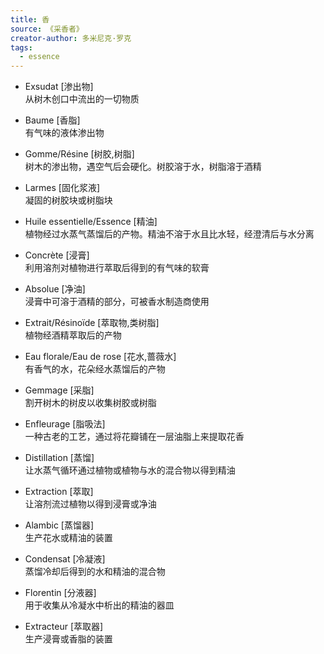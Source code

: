 ```yaml
---
title: 香
source: 《采香者》
creator-author: 多米尼克·罗克
tags:
  - essence
---
```


- Exsudat [渗出物]  
  从树木创口中流出的一切物质

- Baume [香脂]  
  有气味的液体渗出物

- Gomme/Résine [树胶,树脂]  
  树木的渗出物，遇空气后会硬化。树胶溶于水，树脂溶于酒精

- Larmes [固化浆液]  
  凝固的树胶块或树脂块

- Huile essentielle/Essence [精油]  
  植物经过水蒸气蒸馏后的产物。精油不溶于水且比水轻，经澄清后与水分离

- Concrète [浸膏]  
  利用溶剂对植物进行萃取后得到的有气味的软膏

- Absolue [净油]  
  浸膏中可溶于酒精的部分，可被香水制造商使用

- Extrait/Résinoïde [萃取物,类树脂]  
  植物经酒精萃取后的产物

- Eau florale/Eau de rose [花水,蔷薇水]  
  有香气的水，花朵经水蒸馏后的产物


- Gemmage [采脂]  
  割开树木的树皮以收集树胶或树脂

- Enfleurage [脂吸法]  
  一种古老的工艺，通过将花瓣铺在一层油脂上来提取花香

- Distillation [蒸馏]  
  让水蒸气循环通过植物或植物与水的混合物以得到精油

- Extraction [萃取]  
  让溶剂流过植物以得到浸膏或净油

- Alambic [蒸馏器]  
  生产花水或精油的装置

- Condensat [冷凝液]  
  蒸馏冷却后得到的水和精油的混合物

- Florentin [分液器]  
  用于收集从冷凝水中析出的精油的器皿

- Extracteur [萃取器]  
  生产浸膏或香脂的装置